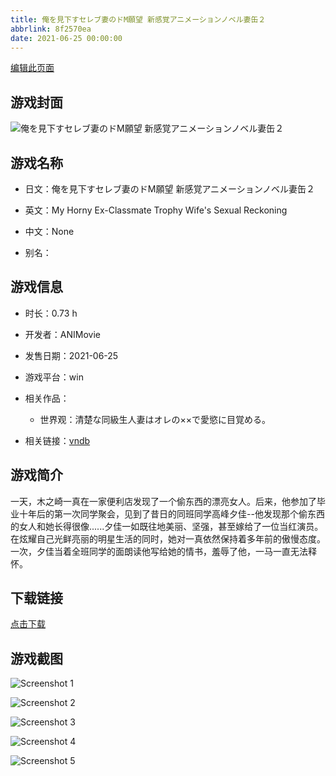 ```yaml
---
title: 俺を見下すセレブ妻のドM願望 新感覚アニメーションノベル妻缶２
abbrlink: 8f2570ea
date: 2021-06-25 00:00:00
---
```

[编辑此页面](https://github.com/ACG-3/ADV3-source/blob/main/source/_posts/%E4%BF%BA%E3%82%92%E8%A6%8B%E4%B8%8B%E3%81%99%E3%82%BB%E3%83%AC%E3%83%96%E5%A6%BB%E3%81%AE%E3%83%89M%E9%A1%98%E6%9C%9B%20%E6%96%B0%E6%84%9F%E8%A6%9A%E3%82%A2%E3%83%8B%E3%83%A1%E3%83%BC%E3%82%B7%E3%83%A7%E3%83%B3%E3%83%8E%E3%83%99%E3%83%AB%E5%A6%BB%E7%BC%B6%EF%BC%92.md)

## 游戏封面

![俺を見下すセレブ妻のドM願望 新感覚アニメーションノベル妻缶２](https://pan.timero.xyz/d/onedrive/img_lib_001/%E4%BF%BA%E3%82%92%E8%A6%8B%E4%B8%8B%E3%81%99%E3%82%BB%E3%83%AC%E3%83%96%E5%A6%BB%E3%81%AE%E3%83%89M%E9%A1%98%E6%9C%9B%20%E6%96%B0%E6%84%9F%E8%A6%9A%E3%82%A2%E3%83%8B%E3%83%A1%E3%83%BC%E3%82%B7%E3%83%A7%E3%83%B3%E3%83%8E%E3%83%99%E3%83%AB%E5%A6%BB%E7%BC%B6%EF%BC%92_cover.avif)


## 游戏名称

- 日文：俺を見下すセレブ妻のドM願望 新感覚アニメーションノベル妻缶２
- 英文：My Horny Ex-Classmate Trophy Wife's Sexual Reckoning
- 中文：None

- 别名：


## 游戏信息

- 时长：0.73 h
- 开发者：ANIMovie
- 发售日期：2021-06-25
- 游戏平台：win
- 相关作品：
   - 世界观：清楚な同級生人妻はオレの××で愛慾に目覚める。

- 相关链接：[vndb](https://vndb.org/v31044)


## 游戏简介

一天，木之崎一真在一家便利店发现了一个偷东西的漂亮女人。后来，他参加了毕业十年后的第一次同学聚会，见到了昔日的同班同学高峰夕佳--他发现那个偷东西的女人和她长得很像......夕佳一如既往地美丽、坚强，甚至嫁给了一位当红演员。在炫耀自己光鲜亮丽的明星生活的同时，她对一真依然保持着多年前的傲慢态度。一次，夕佳当着全班同学的面朗读他写给她的情书，羞辱了他，一马一直无法释怀。


## 下载链接

[点击下载](https://pan.timero.xyz/onedrive/adv_lib_001/%E4%BF%BA%E3%82%92%E8%A6%8B%E4%B8%8B%E3%81%99%E3%82%BB%E3%83%AC%E3%83%96%E5%A6%BB%E3%81%AE%E3%83%89M%E9%A1%98%E6%9C%9B%20%E6%96%B0%E6%84%9F%E8%A6%9A%E3%82%A2%E3%83%8B%E3%83%A1%E3%83%BC%E3%82%B7%E3%83%A7%E3%83%B3%E3%83%8E%E3%83%99%E3%83%AB%E5%A6%BB%E7%BC%B6%EF%BC%92)


## 游戏截图


![Screenshot 1](https://pan.timero.xyz/d/onedrive/img_lib_001/%E4%BF%BA%E3%82%92%E8%A6%8B%E4%B8%8B%E3%81%99%E3%82%BB%E3%83%AC%E3%83%96%E5%A6%BB%E3%81%AE%E3%83%89M%E9%A1%98%E6%9C%9B%20%E6%96%B0%E6%84%9F%E8%A6%9A%E3%82%A2%E3%83%8B%E3%83%A1%E3%83%BC%E3%82%B7%E3%83%A7%E3%83%B3%E3%83%8E%E3%83%99%E3%83%AB%E5%A6%BB%E7%BC%B6%EF%BC%92_Screenshot_1.avif)

![Screenshot 2](https://pan.timero.xyz/d/onedrive/img_lib_001/%E4%BF%BA%E3%82%92%E8%A6%8B%E4%B8%8B%E3%81%99%E3%82%BB%E3%83%AC%E3%83%96%E5%A6%BB%E3%81%AE%E3%83%89M%E9%A1%98%E6%9C%9B%20%E6%96%B0%E6%84%9F%E8%A6%9A%E3%82%A2%E3%83%8B%E3%83%A1%E3%83%BC%E3%82%B7%E3%83%A7%E3%83%B3%E3%83%8E%E3%83%99%E3%83%AB%E5%A6%BB%E7%BC%B6%EF%BC%92_Screenshot_2.avif)

![Screenshot 3](https://pan.timero.xyz/d/onedrive/img_lib_001/%E4%BF%BA%E3%82%92%E8%A6%8B%E4%B8%8B%E3%81%99%E3%82%BB%E3%83%AC%E3%83%96%E5%A6%BB%E3%81%AE%E3%83%89M%E9%A1%98%E6%9C%9B%20%E6%96%B0%E6%84%9F%E8%A6%9A%E3%82%A2%E3%83%8B%E3%83%A1%E3%83%BC%E3%82%B7%E3%83%A7%E3%83%B3%E3%83%8E%E3%83%99%E3%83%AB%E5%A6%BB%E7%BC%B6%EF%BC%92_Screenshot_3.avif)

![Screenshot 4](https://pan.timero.xyz/d/onedrive/img_lib_001/%E4%BF%BA%E3%82%92%E8%A6%8B%E4%B8%8B%E3%81%99%E3%82%BB%E3%83%AC%E3%83%96%E5%A6%BB%E3%81%AE%E3%83%89M%E9%A1%98%E6%9C%9B%20%E6%96%B0%E6%84%9F%E8%A6%9A%E3%82%A2%E3%83%8B%E3%83%A1%E3%83%BC%E3%82%B7%E3%83%A7%E3%83%B3%E3%83%8E%E3%83%99%E3%83%AB%E5%A6%BB%E7%BC%B6%EF%BC%92_Screenshot_4.avif)

![Screenshot 5](https://pan.timero.xyz/d/onedrive/img_lib_001/%E4%BF%BA%E3%82%92%E8%A6%8B%E4%B8%8B%E3%81%99%E3%82%BB%E3%83%AC%E3%83%96%E5%A6%BB%E3%81%AE%E3%83%89M%E9%A1%98%E6%9C%9B%20%E6%96%B0%E6%84%9F%E8%A6%9A%E3%82%A2%E3%83%8B%E3%83%A1%E3%83%BC%E3%82%B7%E3%83%A7%E3%83%B3%E3%83%8E%E3%83%99%E3%83%AB%E5%A6%BB%E7%BC%B6%EF%BC%92_Screenshot_5.avif)


